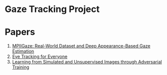 # Gaze Tracking Project

# Papers
1. [MPIIGaze: Real-World Dataset and Deep Appearance-Based Gaze Estimation](https://arxiv.org/abs/1711.09017)
2. [Eye Tracking for Everyone](https://people.csail.mit.edu/khosla/papers/cvpr2016_Khosla.pdf)
3. [Learning from Simulated and Unsupervised Images through Adversarial
Training](http://openaccess.thecvf.com/content_cvpr_2017/papers/Shrivastava_Learning_From_Simulated_CVPR_2017_paper.pdf)
